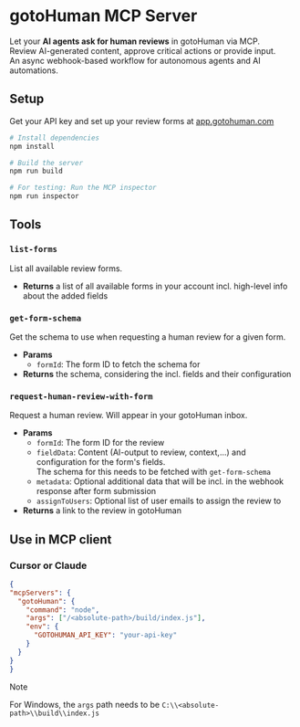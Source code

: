 # gotoHuman MCP Server

Let your **AI agents ask for human reviews** in gotoHuman via MCP.  
Review AI-generated content, approve critical actions or provide input.  
An async webhook-based workflow for autonomous agents and AI automations.

## Setup
Get your API key and set up your review forms at [app.gotohuman.com](https://app.gotohuman.com)

```bash
# Install dependencies
npm install

# Build the server
npm run build

# For testing: Run the MCP inspector
npm run inspector
```

## Tools

### `list-forms`
List all available review forms.
  - __Returns__ a list of all available forms in your account incl. high-level info about the added fields
### `get-form-schema`  
Get the schema to use when requesting a human review for a given form.
  - __Params__
    - `formId`: The form ID to fetch the schema for
  - __Returns__ the schema, considering the incl. fields and their configuration
### `request-human-review-with-form`  
Request a human review. Will appear in your gotoHuman inbox.
  - __Params__
    - `formId`: The form ID for the review
    - `fieldData`: Content (AI-output to review, context,...) and configuration for the form's fields.  
    The schema for this needs to be fetched with `get-form-schema`
    - `metadata`: Optional additional data that will be incl. in the webhook response after form submission
    - `assignToUsers`: Optional list of user emails to assign the review to
  - __Returns__ a link to the review in gotoHuman

  ## Use in MCP client

  ### Cursor or Claude

  ```json
  {
  "mcpServers": {
    "gotoHuman": {
      "command": "node",
      "args": ["/<absolute-path>/build/index.js"],
      "env": {
        "GOTOHUMAN_API_KEY": "your-api-key"
      }
    }
  }
}
```
> [!NOTE]
> For Windows, the `args` path needs to be `C:\\<absolute-path>\\build\\index.js`

